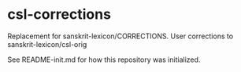 # csl-corrections
Replacement for sanskrit-lexicon/CORRECTIONS. User corrections to sanskrit-lexicon/csl-orig

See README-init.md for how this repository was initialized.
